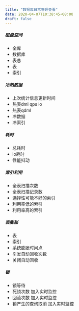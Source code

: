 ```yaml
---
title: "数据库日常管理查看"
date: 2020-04-07T10:38:45+08:00
draft: false
---
```


##### 磁盘空间
- 全库
- 数据库
- 表总
- 表
- 索引

##### 冷热数据

- 上次统计信息更新时间
- 热表dml 
  qps io
- 热表qdml
- 冷数据
- 冷索引

##### 耗时

- 总耗时
- io耗时
- 性能抖动

##### 索引利用

- 全表扫描次数
- 全表扫描记录数
- 选择性可能不好的索引
- 利用率低的索引
- 利用率高的索引

##### 表膨胀

- 表
- 索引
- 系统膨胀时间点
- 引发自动回收次数
- 关闭自动回收

##### 锁

- 锁等待
- 死锁次数 加入实时监控
- 回滚次数 加入实时监控
- 锁产生的查询取消 加入实时监控


